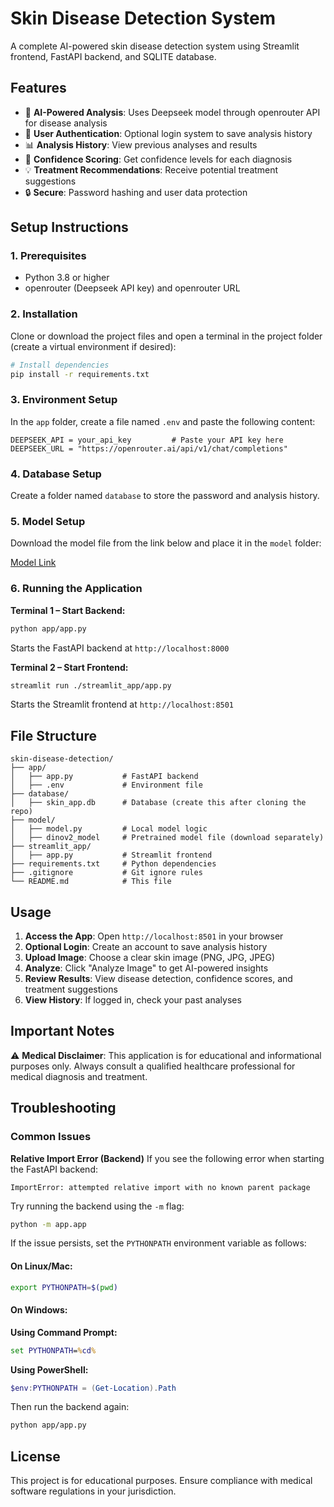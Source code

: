 
# Skin Disease Detection System

A complete AI-powered skin disease detection system using Streamlit frontend, FastAPI backend, and SQLITE database.

## Features

- 🔬 **AI-Powered Analysis**: Uses Deepseek model through openrouter API for disease analysis
- 👤 **User Authentication**: Optional login system to save analysis history
- 📊 **Analysis History**: View previous analyses and results
- 🎯 **Confidence Scoring**: Get confidence levels for each diagnosis
- 💡 **Treatment Recommendations**: Receive potential treatment suggestions
- 🔒 **Secure**: Password hashing and user data protection

## Setup Instructions

### 1. Prerequisites

- Python 3.8 or higher
- openrouter (Deepseek API key) and openrouter URL

### 2. Installation

Clone or download the project files and open a terminal in the project folder (create a virtual environment if desired):

```bash
# Install dependencies
pip install -r requirements.txt
````

### 3. Environment Setup

In the `app` folder, create a file named `.env` and paste the following content:

```
DEEPSEEK_API = your_api_key         # Paste your API key here
DEEPSEEK_URL = "https://openrouter.ai/api/v1/chat/completions"
```

### 4. Database Setup

Create a folder named `database` to store the password and analysis history.

### 5. Model Setup

Download the model file from the link below and place it in the `model` folder:

[Model Link](https://drive.google.com/file/d/1lXyJE5qvZcQHHweOI4sGUHu053GHAAwF/view?usp=sharing)

### 6. Running the Application

**Terminal 1 – Start Backend:**

```bash
python app/app.py
```

Starts the FastAPI backend at `http://localhost:8000`

**Terminal 2 – Start Frontend:**

```bash
streamlit run ./streamlit_app/app.py
```

Starts the Streamlit frontend at `http://localhost:8501`

## File Structure

```
skin-disease-detection/
├── app/
│   ├── app.py           # FastAPI backend
│   ├── .env             # Environment file
├── database/
│   ├── skin_app.db      # Database (create this after cloning the repo)
├── model/
│   ├── model.py         # Local model logic
│   ├── dinov2_model     # Pretrained model file (download separately)
├── streamlit_app/
│   ├── app.py           # Streamlit frontend
├── requirements.txt     # Python dependencies
├── .gitignore           # Git ignore rules
└── README.md            # This file
```

## Usage

1. **Access the App**: Open `http://localhost:8501` in your browser
2. **Optional Login**: Create an account to save analysis history
3. **Upload Image**: Choose a clear skin image (PNG, JPG, JPEG)
4. **Analyze**: Click "Analyze Image" to get AI-powered insights
5. **Review Results**: View disease detection, confidence scores, and treatment suggestions
6. **View History**: If logged in, check your past analyses

## Important Notes

⚠️ **Medical Disclaimer**: This application is for educational and informational purposes only. Always consult a qualified healthcare professional for medical diagnosis and treatment.

## Troubleshooting

### Common Issues

**Relative Import Error (Backend)**
If you see the following error when starting the FastAPI backend:

```
ImportError: attempted relative import with no known parent package
```

Try running the backend using the `-m` flag:

```bash
python -m app.app
```

If the issue persists, set the `PYTHONPATH` environment variable as follows:

#### On Linux/Mac:

```bash
export PYTHONPATH=$(pwd)
```

#### On Windows:

**Using Command Prompt:**

```cmd
set PYTHONPATH=%cd%
```

**Using PowerShell:**

```powershell
$env:PYTHONPATH = (Get-Location).Path
```

Then run the backend again:

```bash
python app/app.py
```

## License

This project is for educational purposes. Ensure compliance with medical software regulations in your jurisdiction.

